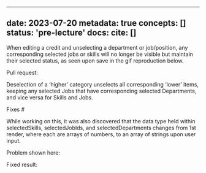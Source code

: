 
---
date: 2023-07-20
metadata: true
concepts: []
status: 'pre-lecture'
docs: 
cite: []
---



When editing a credit and unselecting a department or job/position, any corresponding selected jobs or skills will no longer be visible but maintain their selected status, as seen upon save in the gif reproduction below. 



Pull request:

Deselection of a ‘higher’ category unselects all corresponding ‘lower’ items, keeping any selected Jobs that have corresponding selected Departments, and vice versa for Skills and Jobs. 

Fixes # 

While working on this, it was also discovered that the data type held within selectedSkills, selectedJobIds, and selectedDepartments changes from 1st render, where each are arrays of numbers, to an array of strings upon user input. 

Problem shown here:

Fixed result: 
